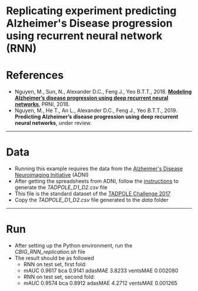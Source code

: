 # Replicating experiment predicting Alzheimer's Disease progression using recurrent neural network (RNN) 

References
====

+ Nguyen, M., Sun, N., Alexander D.C., Feng J., Yeo B.T.T., 2018. [**Modeling Alzheimer’s disease progression using deep recurrent neural networks**](https://doi.org/10.1109/prni.2018.8423955), PRNI, 2018.
+ Nguyen, M., He T., An L., Alexander D.C., Feng J., Yeo B.T.T., 2019. **Predicting Alzheimer’s disease progression
using deep recurrent neural networks**, under review.

----

Data
====

- Running this example requires the data from the [Alzheimer's Disease Neuroimaging Initiative](http://adni.loni.usc.edu) (ADNI)
- After getting the spreadsheets from ADNI, follow the [instructions](https://github.com/noxtoby/TADPOLE/blob/master/TADPOLE_readme.txt) to generate the *TADPOLE_D1_D2.csv* file
- This file is the standard dataset of the [TADPOLE Challenge 2017](http://tadpole.grand-challenge.org)
- Copy the *TADPOLE_D1_D2.csv* file generated to the *data* folder


----

Run
====

- After setting up the Python environment, run the *CBIG_RNN_replication.sh* file
- The result should be as followed
    - RNN on test set, first fold:
    - mAUC 0.9617 bca 0.9141 adasMAE 3.8233 ventsMAE 0.002080
    - RNN on test set, second fold:
    - mAUC 0.9574 bca 0.8912 adasMAE 4.2712 ventsMAE 0.001265
